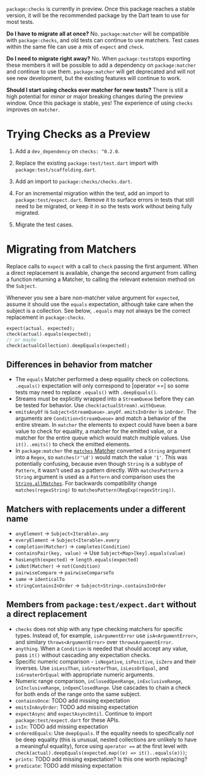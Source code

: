 `package:checks` is currently in preview. Once this package reaches a stable
version, it will be the recommended package by the Dart team to use for most
tests.

**Do I have to migrate all at once?** No. `package:matcher` will be compatible
with `package:checks`, and old tests can continue to use matchers. Test cases
within the same file can use a mix of `expect` and `check`.

**Do I need to migrate right away?** No. When `package:test`stops exporting
these members it will be possible to add a dependency on `package:matcher` and
continue to use them. `package:matcher` will get deprecated and will not see new
development, but the existing features will continue to work.

**Should I start using checks over matcher for new tests?** There is still a
high potential for minor or major breaking changes during the preview window.
Once this package is stable, yes! The experience of using `checks` improves on
`matcher`.


# Trying Checks as a Preview

1.  Add a `dev_dependency` on `checks: ^0.2.0`.

1.  Replace the existing `package:test/test.dart` import with
    `package:test/scaffolding.dart`.

1.  Add an import to `package:checks/checks.dart`.

1.  For an incremental migration within the test, add an import to
    `package:test/expect.dart`. Remove it to surface errors in tests that still
    need to be migrated, or keep it in so the tests work without being fully
    migrated.

1.  Migrate the test cases.

# Migrating from Matchers

Replace calls to `expect` with a call to `check` passing the first argument.
When a direct replacement is available, change the second argument from calling
a function returning a Matcher, to calling the relevant extension method on the
`Subject`.

Whenever you see a bare non-matcher value argument for `expected`, assume it
should use the `equals` expectation, although take care when the subject is a
collection.
See below, `.equals` may not always be the correct replacement in
`package:checks`.

```dart
expect(actual, expected);
check(actual).equals(expected);
// or maybe
check(actualCollection).deepEquals(expected);
```

## Differences in behavior from matcher

-   The `equals` Matcher performed a deep equality check on collections.
    `.equals()` expectation will only correspond to [operator ==] so some tests
    may need to replace `.equals()` with `.deepEquals()`.
-   Streams must be explicitly wrapped into a `StreamQueue` before they can be
    tested for behavior. Use `check(actualStream).withQueue`.
-   `emitsAnyOf` is `Subject<StreamQueue>.anyOf`. `emitsInOrder` is `inOrder`.
    The arguments are `Condition<StreamQueue>` and match a behavior of the
    entire stream. In `matcher` the elements to expect could have been a bare
    value to check for equality, a matcher for the emitted value, or a matcher
    for the entire queue which would match multiple values. Use `it()..emits()`
    to check the emitted elements.
-   In `package:matcher` the [`matches` Matcher][matches] converted a `String`
    argument into a `Regex`, so `matches(r'\d')` would match the value `'1'`.
    This was potentially confusing, because even though `String` is a subtype of
    `Pattern`, it wasn't used as a pattern directly.
    With `matchesPattern` a `String` argument is used as a `Pattern` and
    comparison uses the [`String.allMatches`][allMatches].
    For backwards compatibility change `matches(regexString)` to
    `matchesPattern(RegExp(regexString))`.

[matches]:https://pub.dev/documentation/matcher/latest/matcher/Matcher/matches.html
[allMatches]:https://api.dart.dev/stable/2.19.1/dart-core/Pattern/allMatches.html

## Matchers with replacements under a different name

-   `anyElement` -> `Subject<Iterable>.any`
-   `everyElement` -> `Subject<Iterable>.every`
-   `completion(Matcher)` -> `completes(Condition)`
-   `containsPair(key, value)` -> Use `Subject<Map>[key].equals(value)`
-   `hasLength(expected)` -> `length.equals(expected)`
-   `isNot(Matcher)` -> `not(Condition)`
-   `pairwiseCompare` -> `pairwiseComparseTo`
-   `same` -> `identicalTo`
-   `stringContainsInOrder` -> `Subject<String>.containsInOrder`

## Members from `package:test/expect.dart` without a direct replacement

-   `checks` does not ship with any type checking matchers for specific types.
    Instead of, for example,  `isArgumentError` use `isA<ArgumentError>`, and
    similary `throws<ArgumentError>` over `throwsArgumentError`.
-   `anything`. When a `Condition` is needed that should accept any value, pass
    `it()` without cascading any expectation checks.
-   Specific numeric comparison - `isNegative`, `isPositive`, `isZero` and their
    inverses. Use `isLessThan`, `isGreaterThan`, `isLessOrEqual`, and
    `isGreaterOrEqual` with appropriate numeric arguments.
-   Numeric range comparison, `inClosedOpenRange`, `inExclusiveRange`,
    `inInclusiveRange`, `inOpenClosedRange`. Use cascades to chain a check for
    both ends of the range onto the same subject.
-   `containsOnce`: TODO add missing expectation
-   `emitsInAnyOrder`: TODO add missing expectation
-   `expectAsync` and `expectAsyncUntil`. Continue to import
    `package:test/expect.dart` for these APIs.
-   `isIn`: TODO add missing expectation
-   `orderedEquals`: Use `deepEquals`. If the equality needs to specifically
    *not* be deep equality (this is unusual, nested collections are unlikely to
    have a meaningful equality), force using `operator ==` at the first level
    with `check(actual).deepEquals(expected.map((e) => it()..equals(e)))`;
-   `prints`: TODO add missing expectation? Is this one worth replacing?
-   `predicate`: TODO add missing expectation
